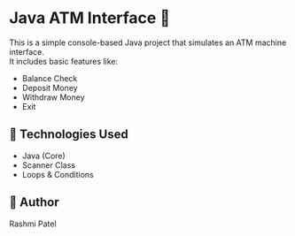 # Java ATM Interface 🏦

This is a simple console-based Java project that simulates an ATM machine interface.  
It includes basic features like:
- Balance Check
- Deposit Money
- Withdraw Money
- Exit

## 🔧 Technologies Used
- Java (Core)
- Scanner Class
- Loops & Conditions

## 🧠 Author
Rashmi Patel
